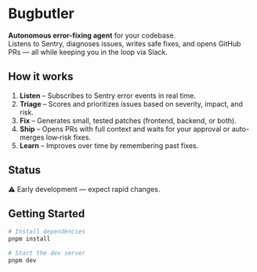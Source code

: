 # Bugbutler

**Autonomous error-fixing agent** for your codebase.  
Listens to Sentry, diagnoses issues, writes safe fixes, and opens GitHub PRs — all while keeping you in the loop via Slack.

## How it works
1. **Listen** – Subscribes to Sentry error events in real time.  
2. **Triage** – Scores and prioritizes issues based on severity, impact, and risk.  
3. **Fix** – Generates small, tested patches (frontend, backend, or both).  
4. **Ship** – Opens PRs with full context and waits for your approval or auto-merges low‑risk fixes.  
5. **Learn** – Improves over time by remembering past fixes.

## Status
⚠️ Early development — expect rapid changes.

## Getting Started
```bash
# Install dependencies
pnpm install

# Start the dev server
pnpm dev
```
